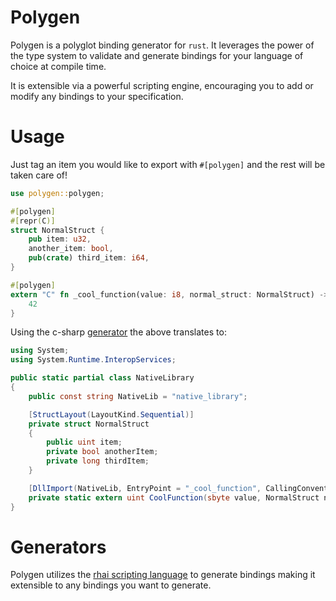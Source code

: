 # Polygen

Polygen is a polyglot binding generator for `rust`. It leverages the power of the type system to validate and generate bindings for your language of choice at compile time.

It is extensible via a powerful scripting engine, encouraging you to add or modify any bindings to your specification.

# Usage

Just tag an item you would like to export with `#[polygen]` and the rest will be taken care of!

```rust
use polygen::polygen;

#[polygen]
#[repr(C)]
struct NormalStruct {
    pub item: u32,
    another_item: bool,
    pub(crate) third_item: i64,
}

#[polygen]
extern "C" fn _cool_function(value: i8, normal_struct: NormalStruct) -> u32 {
    42
}

```

Using the c-sharp [generator](#generators) the above translates to:

```csharp
using System;
using System.Runtime.InteropServices;

public static partial class NativeLibrary
{
    public const string NativeLib = "native_library";

    [StructLayout(LayoutKind.Sequential)]
    private struct NormalStruct
    {
        public uint item;
        private bool anotherItem;
        private long thirdItem;
    }

    [DllImport(NativeLib, EntryPoint = "_cool_function", CallingConvention = CallingConvention.Cdecl)]
    private static extern uint CoolFunction(sbyte value, NormalStruct normalStruct);
}
```

# Generators
Polygen utilizes the [rhai scripting language](rhai.rs) to generate bindings making it extensible to any bindings you want to generate.
